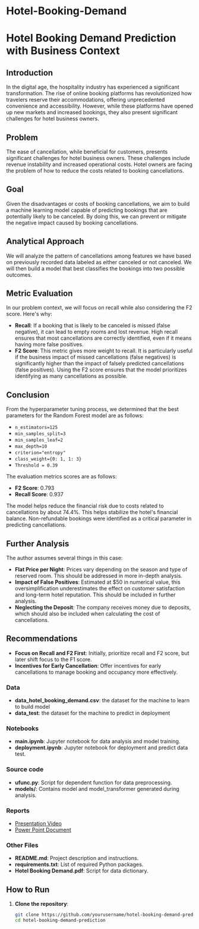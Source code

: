 # Hotel-Booking-Demand

# Hotel Booking Demand Prediction with Business Context

## Introduction

In the digital age, the hospitality industry has experienced a significant transformation. The rise of online booking platforms has revolutionized how travelers reserve their accommodations, offering unprecedented convenience and accessibility. However, while these platforms have opened up new markets and increased bookings, they also present significant challenges for hotel business owners.

## Problem

The ease of cancellation, while beneficial for customers, presents significant challenges for hotel business owners. These challenges include revenue instability and increased operational costs. Hotel owners are facing the problem of how to reduce the costs related to booking cancellations.

## Goal

Given the disadvantages or costs of booking cancellations, we aim to build a machine learning model capable of predicting bookings that are potentially likely to be canceled. By doing this, we can prevent or mitigate the negative impact caused by booking cancellations.

## Analytical Approach

We will analyze the pattern of cancellations among features we have based on previously recorded data labeled as either canceled or not canceled. We will then build a model that best classifies the bookings into two possible outcomes.

## Metric Evaluation

In our problem context, we will focus on recall while also considering the F2 score. Here's why:

- **Recall**: If a booking that is likely to be canceled is missed (false negative), it can lead to empty rooms and lost revenue. High recall ensures that most cancellations are correctly identified, even if it means having more false positives.
- **F2 Score**: This metric gives more weight to recall. It is particularly useful if the business impact of missed cancellations (false negatives) is significantly higher than the impact of falsely predicted cancellations (false positives). Using the F2 score ensures that the model prioritizes identifying as many cancellations as possible.

## Conclusion

From the hyperparameter tuning process, we determined that the best parameters for the Random Forest model are as follows:

- `n_estimators=125`
- `min_samples_split=3`
- `min_samples_leaf=2`
- `max_depth=10`
- `criterion="entropy"`
- `class_weight={0: 1, 1: 3}`
- `Threshold = 0.39`

The evaluation metrics scores are as follows:
- **F2 Score**: 0.793
- **Recall Score**: 0.937

The model helps reduce the financial risk due to costs related to cancellations by about 74.4%. This helps stabilize the hotel's financial balance. Non-refundable bookings were identified as a critical parameter in predicting cancellations.

## Further Analysis

The author assumes several things in this case:
- **Flat Price per Night**: Prices vary depending on the season and type of reserved room. This should be addressed in more in-depth analysis.
- **Impact of False Positives**: Estimated at $50 in numerical value, this oversimplification underestimates the effect on customer satisfaction and long-term hotel reputation. This should be included in further analysis.
- **Neglecting the Deposit**: The company receives money due to deposits, which should also be included when calculating the cost of cancellations.

## Recommendations

- **Focus on Recall and F2 First**: Initially, prioritize recall and F2 score, but later shift focus to the F1 score.
- **Incentives for Early Cancellation**: Offer incentives for early cancellations to manage booking and occupancy more effectively.

### Data

- **data_hotel_booking_demand.csv**: the dataset for the machine to learn to build model
- **data_test**: the dataset for the machine to predict in deployment

### Notebooks

- **main.ipynb**: Jupyter notebook for data analysis and model training.
- **deployment.ipynb**: Jupyter notebook for deployment and predict data test.

### Source code

- **ufunc.py**: Script for dependent function for data preprocessing.
- **models/**: Contains model and model_transformer generated during analysis.

### Reports
- [Presentation Video](https://drive.google.com/file/d/18M2Y1ZwpKjwqCRrV6nhswizwmpNW0G3G/view?usp=sharing)
- [Power Point Document](https://drive.google.com/file/d/1KqR5SqcH_6qbOps70QpGeba8XBds_bLc/view?usp=sharing)

### Other Files

- **README.md**: Project description and instructions.
- **requirements.txt**: List of required Python packages.
- **Hotel Booking Demand.pdf**: Script for data dictionary.

## How to Run

1. **Clone the repository**:
   ```bash
   git clone https://github.com/yourusername/hotel-booking-demand-prediction.git
   cd hotel-booking-demand-prediction

